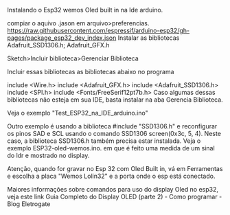 Instalando o Esp32 wemos Oled built in na Ide arduino.

compiar o aquivo .jason em arquivo>preferencias.
https://raw.githubusercontent.com/espressif/arduino-esp32/gh-pages/package_esp32_dev_index.json
Instalar as bibliotecas Adafruit_SSD1306.h; Adafruit_GFX.h

Sketch>Incluir biblioteca>Gerenciar Biblioteca

Incluir essas bibliotecas as bibliotecas abaixo no programa

include <Wire.h>
include <Adafruit_GFX.h>
include <Adafruit_SSD1306.h>
include <SPI.h>
include <Fonts/FreeSerif12pt7b.h>
Caso algumas dessas bibliotecas não esteja em sua IDE, basta instalar na aba Gerencia Biblioteca.

Veja o exemplo "Test_ESP32_na_IDE_arduino.ino"

Outro exemplo é usando a biblioteca #include "SSD1306.h" e reconfigurar os pinos SAD e SCL usando o comando SSD1306 screen(0x3c, 5, 4). Neste caso, a biblioteca SSD1306.h também precisa estar instalada.
Veja o exemplo ESP32-oled-wemos.ino. em que é feito uma medida de um sinal do ldr e mostrado no display.

Atenção, quando for gravar no Esp 32 com Oled Built in, vá em Ferramentas e escolha a placa "Wemos Lolin32" e a porta onde o esp está conectado.

Maiores informações sobre comandos para uso do display Oled no esp32, veja este link Guia Completo do Display OLED (parte 2) - Como programar - Blog Eletrogate